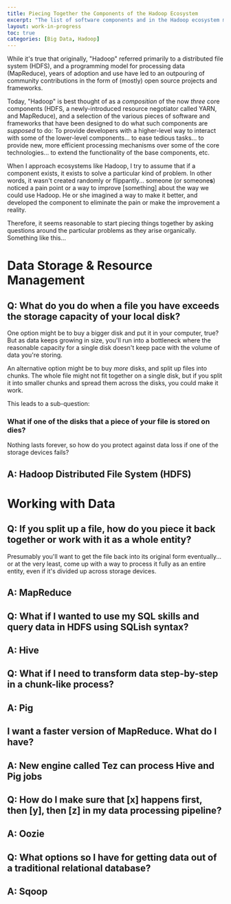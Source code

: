 ```yaml
---
title: Piecing Together the Components of the Hadoop Ecosystem
excerpt: "The list of software components and in the Hadoop ecosystem may be long, but each component exists for a purpose. Discover more about the kind of problem each component solves."
layout: work-in-progress
toc: true
categories: [Big Data, Hadoop]
---
```


While it's true that originally, "Hadoop" referred primarily to a distributed file system (HDFS), and a programming model for processing data (MapReduce), years of adoption and use have led to an outpouring of community contributions in the form of (mostly) open source projects and frameworks.

Today, "Hadoop" is best thought of as a *composition* of the now *three* core components (HDFS, a newly-introduced resource negotiator called YARN, and MapReduce), and a selection of the various pieces of software and frameworks that have been designed to do what such components are *supposed* to do: To provide developers with a higher-level way to interact with some of the lower-level components... to ease tedious tasks... to provide new, more efficient processing mechanisms over some of the core technologies... to extend the functionality of the base components, etc.

When I approach ecosystems like Hadoop, I try to assume that if a component exists, it exists to solve a particular kind of problem. In other words, it wasn't created randomly or flippantly... someone (or someone**s**) noticed a pain point or a way to improve [something] about the way we could use Hadoop.  He or she imagined a way to make it better, and developed the component to eliminate the pain or make the improvement a reality.

Therefore, it seems reasonable to start piecing things together by asking questions around the particular problems as they arise organically.  Something like this...

# Data Storage & Resource Management
## Q: What do you do when a file you have exceeds the storage capacity of your local disk?
One option might be to buy a bigger disk and put it in your computer, true? But as data keeps growing in size, you'll run into a bottleneck where the reasonable capacity for a single disk doesn't keep pace with the volume of data you're storing.

An alternative option might be to buy *more* disks, and split up files into chunks.  The whole file might not fit together on a single disk, but if you split it into smaller chunks and spread them across the disks, you could make it work.

This leads to a sub-question:

### What if one of the disks that a piece of your file is stored on dies?
Nothing lasts forever, so how do you protect against data loss if one of the storage devices fails?

## A: Hadoop Distributed File System (HDFS)

# Working with Data
## Q: If you split up a file, how do you piece it back together or work with it as a whole entity?
Presumably you'll want to get the file back into its original form eventually... or at the very least, come up with a way to process it fully as an entire entity, even if it's divided up across storage devices.

## A: MapReduce

## Q: What if I wanted to use my SQL skills and query data in HDFS using SQLish syntax?
## A: Hive

## Q: What if I need to transform data step-by-step in a chunk-like process?
## A: Pig

## I want a faster version of MapReduce.  What do I have?
## A: New engine called Tez can process Hive and Pig jobs

## Q: How do I make sure that [x] happens first, then [y], then [z] in my data processing pipeline?
## A: Oozie

## Q: What options so I have for getting data out of a traditional relational database?
## A: Sqoop
